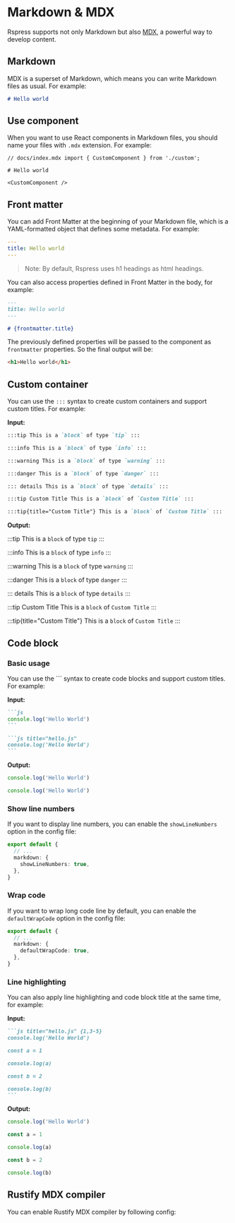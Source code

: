 # Markdown & MDX

Rspress supports not only Markdown but also [MDX](https://mdxjs.com/), a powerful way to develop content.

## Markdown

MDX is a superset of Markdown, which means you can write Markdown files as usual. For example:

```md
# Hello world
```

## Use component

When you want to use React components in Markdown files, you should name your files with `.mdx` extension. For example:

```mdx
// docs/index.mdx import { CustomComponent } from './custom';

# Hello world

<CustomComponent />
```

## Front matter

You can add Front Matter at the beginning of your Markdown file, which is a YAML-formatted object that defines some metadata. For example:

```yaml
---
title: Hello world
---
```

> Note: By default, Rspress uses h1 headings as html headings.

You can also access properties defined in Front Matter in the body, for example:

```markdown
---
title: Hello world
---

# {frontmatter.title}
```

The previously defined properties will be passed to the component as `frontmatter` properties. So the final output will be:

```html
<h1>Hello world</h1>
```

## Custom container

You can use the `:::` syntax to create custom containers and support custom titles. For example:

**Input:**

```markdown
:::tip This is a `block` of type `tip` :::

:::info This is a `block` of type `info` :::

:::warning This is a `block` of type `warning` :::

:::danger This is a `block` of type `danger` :::

::: details This is a `block` of type `details` :::

:::tip Custom Title This is a `block` of `Custom Title` :::

:::tip{title="Custom Title"} This is a `block` of `Custom Title` :::
```

**Output:**

:::tip This is a `block` of type `tip` :::

:::info This is a `block` of type `info` :::

:::warning This is a `block` of type `warning` :::

:::danger This is a `block` of type `danger` :::

::: details This is a `block` of type `details` :::

:::tip Custom Title This is a `block` of `Custom Title` :::

:::tip{title="Custom Title"} This is a `block` of `Custom Title` :::

## Code block

### Basic usage

You can use the \`\`\` syntax to create code blocks and support custom titles. For example:

**Input:**

````md
```js
console.log('Hello World')
```

```js title="hello.js"
console.log('Hello World')
```
````

**Output:**

```js
console.log('Hello World')
```

```js title="hello.js"
console.log('Hello World')
```

### Show line numbers

If you want to display line numbers, you can enable the `showLineNumbers` option in the config file:

```ts title="rspress.config.ts"
export default {
  // ...
  markdown: {
    showLineNumbers: true,
  },
}
```

### Wrap code

If you want to wrap long code line by default, you can enable the `defaultWrapCode` option in the config file:

```ts title="rspress.config.ts"
export default {
  // ...
  markdown: {
    defaultWrapCode: true,
  },
}
```

### Line highlighting

You can also apply line highlighting and code block title at the same time, for example:

**Input:**

````md
```js title="hello.js" {1,3-5}
console.log('Hello World')

const a = 1

console.log(a)

const b = 2

console.log(b)
```
````

**Output:**

```js title="hello.js" {1,3-5}
console.log('Hello World')

const a = 1

console.log(a)

const b = 2

console.log(b)
```

## Rustify MDX compiler

You can enable Rustify MDX compiler by following config:
